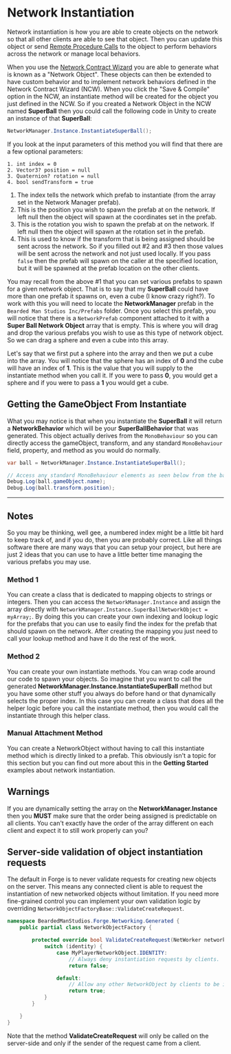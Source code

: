 # Network Instantiation
Network instantiation is how you are able to create objects on the network so that all other clients are able to see that object. Then you can update this object or send [Remote Procedure Calls](/GettingStarted/basic-rpc-example.md) to the object to perform behaviors across the network or manage local behaviors.

When you use the [Network Contract Wizard](/NetworkContractWizard/network-contract-wizard-ncw.md) you are able to generate what is known as a "Network Object". These objects can then be extended to have custom behavior and to implement network behaviors defined in the Network Contract Wizard (NCW). When you click the "Save & Compile" option in the NCW, an instantiate method will be created for the object you just defined in the NCW. So if you created a Network Object in the NCW named **SuperBall** then you could call the following code in Unity to create an instance of that **SuperBall**:

```csharp
NetworkManager.Instance.InstantiateSuperBall();
```

If you look at the input parameters of this method you will find that there are a few optional parameters:

```
1. int index = 0
2. Vector3? position = null
3. Quaternion? rotation = null
4. bool sendTransform = true
```

1. The index tells the network which prefab to instantiate (from the array set in the Network Manager prefab).
2. This is the position you wish to spawn the prefab at on the network. If left null then the object will spawn at the coordinates set in the prefab.
3. This is the rotation you wish to spawn the prefab at on the network. If left null then the object will spawn at the rotation set in the prefab.
4. This is used to know if the transform that is being assigned should be sent across the network. So if you filled out #2 and #3 then those values will be sent across the network and not just used locally. If you pass `false` then the prefab will spawn on the caller at the specified location, but it will be spawned at the prefab location on the other clients.

You may recall from the above #1 that you can set various prefabs to spawn for a given network object. That is to say that my **SuperBall** could have more than one prefab it spawns on, even a cube (I know crazy right?). To work with this you will need to locate the **NetworkManager** prefab in the `Bearded Man Studios Inc/Prefabs` folder. Once you select this prefab, you will notice that there is a `NetworkPrefab` component attached to it with a **Super Ball Network Object** array that is empty. This is where you will drag and drop the various prefabs you wish to use as this type of network object. So we can drag a sphere and even a cube into this array.

Let's say that we first put a sphere into the array and then we put a cube into the array. You will notice that the sphere has an index of **0** and the cube will have an index of **1**. This is the value that you will supply to the instantiate method when you call it. If you were to pass **0**, you would get a sphere and if you were to pass a **1** you would get a cube.

## Getting the GameObject From Instantiate
What you may notice is that when you instantiate the **SuperBall** it will return a **NetworkBehavior** which will be your **SuperBallBehavior** that was generated. This object actually derives from the `MonoBehaviour` so you can directly access the gameObject, transform, and any standard `MonoBehaviour` field, property, and method as you would do normally.

```csharp
var ball = NetworkManager.Instance.InstantiateSuperBall();

// Access any standard MonoBehaviour elements as seen below from the ball reference
Debug.Log(ball.gameObject.name);
Debug.Log(ball.transform.position);
```

----------

## Notes
So you may be thinking, well gee, a numbered index might be a little bit hard to keep track of, and if you do, then you are probably correct. Like all things software there are many ways that you can setup your project, but here are just 2 ideas that you can use to have a little better time managing the various prefabs you may use.

### Method 1
You can create a class that is dedicated to mapping objects to strings or integers. Then you can access the `NetworkManager.Instance` and assign the array directly with `NetworkManager.Instance.SuperBallNetworkObject = myArray;`. By doing this you can create your own indexing and lookup logic for the prefabs that you can use to easily find the index for the prefab that should spawn on the network. After creating the mapping you just need to call your lookup method and have it do the rest of the work.

### Method 2
You can create your own instantiate methods. You can wrap code around our code to spawn your objects. So imagine that you want to call the generated **NetworkManager.Instance.InstantiateSuperBall** method but you have some other stuff you always do before hand or that dynamically selects the proper index. In this case you can create a class that does all the helper logic before you call the instantiate method, then you would call the instantiate through this helper class.

### Manual Attachment Method
You can create a NetworkObject without having to call this instantiate method which is directly linked to a prefab. This obviously isn't a topic for this section but you can find out more about this in the **Getting Started** examples about network instantiation.

## Warnings
If you are dynamically setting the array on the **NetworkManager.Instance** then you **MUST** make sure that the order being assigned is predictable on all clients. You can't exactly have the order of the array different on each client and expect it to still work properly can you?

## Server-side validation of object instantiation requests
The default in Forge is to never validate requests for creating new objects on the server. This means any connected client is able to request the instantiation of new networked objects without limitation.
If you need more fine-grained control you can implement your own validation logic by overriding `NetworkObjectFactoryBase::ValidateCreateRequest`.

```csharp
namespace BeardedManStudios.Forge.Networking.Generated {
    public partial class NetworkObjectFactory {

        protected override bool ValidateCreateRequest(NetWorker networker, int identity, uint id, FrameStream frame) {
            switch (identity) {
                case MyPlayerNetworkObject.IDENTITY:
                    // Always deny instantiation requests by clients.
                	return false;

                default:
                    // Allow any other NetworkObject by clients to be instantiated
                    return true;
            }
        }

    }
}
```
Note that the method **ValidateCreateRequest** will only be called on the server-side and only if the sender of the request came from a client.